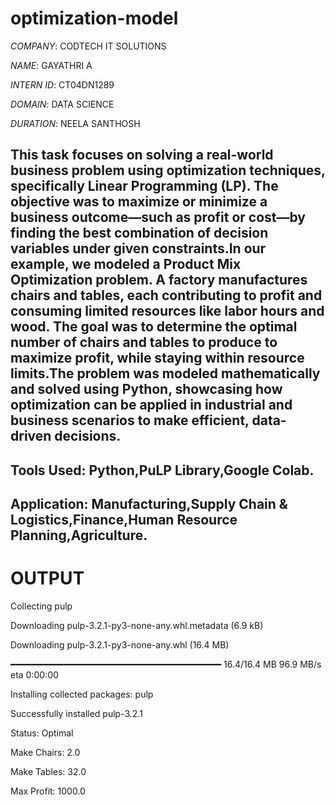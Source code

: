 # optimization-model

*COMPANY*: CODTECH IT SOLUTIONS

*NAME*: GAYATHRI A

*INTERN ID*: CT04DN1289

*DOMAIN*: DATA SCIENCE

*DURATION*: NEELA SANTHOSH

## This task focuses on solving a real-world business problem using optimization techniques, specifically Linear Programming (LP). The objective was to maximize or minimize a business outcome—such as profit or cost—by finding the best combination of decision variables under given constraints.In our example, we modeled a Product Mix Optimization problem. A factory manufactures chairs and tables, each contributing to profit and consuming limited resources like labor hours and wood. The goal was to determine the optimal number of chairs and tables to produce to maximize profit, while staying within resource limits.The problem was modeled mathematically and solved using Python, showcasing how optimization can be applied in industrial and business scenarios to make efficient, data-driven decisions.

## Tools Used: Python,PuLP Library,Google Colab.

## Application: Manufacturing,Supply Chain & Logistics,Finance,Human Resource Planning,Agriculture.

# OUTPUT

Collecting pulp

Downloading pulp-3.2.1-py3-none-any.whl.metadata (6.9 kB)
  
Downloading pulp-3.2.1-py3-none-any.whl (16.4 MB)

 ━━━━━━━━━━━━━━━━━━━━━━━━━━━━━━━━━━━━━━━━ 16.4/16.4 MB 96.9 MB/s eta 0:00:00
   
Installing collected packages: pulp

Successfully installed pulp-3.2.1

Status: Optimal

Make Chairs: 2.0

Make Tables: 32.0

Max Profit: 1000.0
